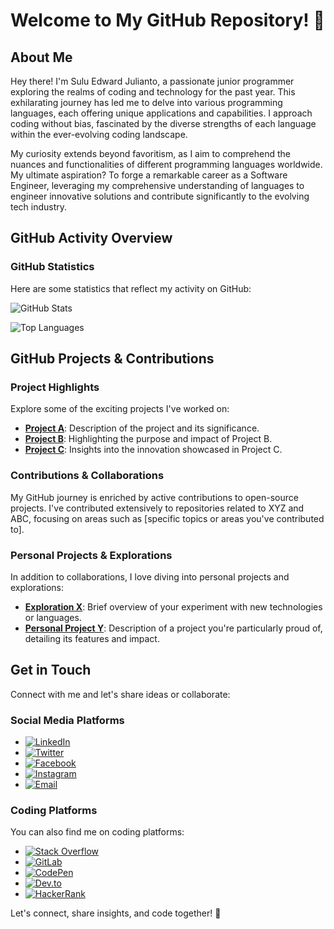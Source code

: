 # Welcome to My GitHub Repository! 🌟

## About Me

Hey there! I'm Sulu Edward Julianto, a passionate junior programmer exploring the realms of coding and technology for the past year. This exhilarating journey has led me to delve into various programming languages, each offering unique applications and capabilities. I approach coding without bias, fascinated by the diverse strengths of each language within the ever-evolving coding landscape.

My curiosity extends beyond favoritism, as I aim to comprehend the nuances and functionalities of different programming languages worldwide. My ultimate aspiration? To forge a remarkable career as a Software Engineer, leveraging my comprehensive understanding of languages to engineer innovative solutions and contribute significantly to the evolving tech industry.

## GitHub Activity Overview

### GitHub Statistics

Here are some statistics that reflect my activity on GitHub:

![GitHub Stats](https://github-readme-stats.vercel.app/api?username=sulujulianto&show_icons=true&theme=light)

![Top Languages](https://github-readme-stats.vercel.app/api/top-langs/?username=sulujulianto&layout=compact&theme=light)

## GitHub Projects & Contributions

### Project Highlights

Explore some of the exciting projects I've worked on:

- [**Project A**](link-to-project-A): Description of the project and its significance.
- [**Project B**](link-to-project-B): Highlighting the purpose and impact of Project B.
- [**Project C**](link-to-project-C): Insights into the innovation showcased in Project C.

### Contributions & Collaborations

My GitHub journey is enriched by active contributions to open-source projects. I've contributed extensively to repositories related to XYZ and ABC, focusing on areas such as [specific topics or areas you've contributed to].

### Personal Projects & Explorations

In addition to collaborations, I love diving into personal projects and explorations:

- [**Exploration X**](link-to-exploration-X): Brief overview of your experiment with new technologies or languages.
- [**Personal Project Y**](link-to-project-Y): Description of a project you're particularly proud of, detailing its features and impact.

## Get in Touch

Connect with me and let's share ideas or collaborate:

### Social Media Platforms

- [![LinkedIn](https://img.shields.io/badge/LinkedIn-Connect-blue?style=for-the-badge&logo=linkedin)](your-linkedin-profile)
- [![Twitter](https://img.shields.io/badge/Twitter-Follow-blue?style=for-the-badge&logo=twitter)](your-twitter-profile)
- [![Facebook](https://img.shields.io/badge/Facebook-Add-blue?style=for-the-badge&logo=facebook)](your-facebook-profile)
- [![Instagram](https://img.shields.io/badge/Instagram-Follow-blue?style=for-the-badge&logo=instagram)](your-instagram-profile)
- [![Email](https://img.shields.io/badge/Email-Contact%20Me-red?style=for-the-badge&logo=gmail)](mailto:sulujulianto@gmail.com)

### Coding Platforms

You can also find me on coding platforms:

- [![Stack Overflow](https://img.shields.io/badge/StackOverflow-Profile-blue?style=for-the-badge&logo=stackoverflow)](your-stackoverflow-profile)
- [![GitLab](https://img.shields.io/badge/GitLab-Profile-blue?style=for-the-badge&logo=gitlab)](your-gitlab-profile)
- [![CodePen](https://img.shields.io/badge/CodePen-Profile-blue?style=for-the-badge&logo=codepen)](your-codepen-profile)
- [![Dev.to](https://img.shields.io/badge/Dev.to-Profile-blue?style=for-the-badge&logo=dev-dot-to)](your-devto-profile)
- [![HackerRank](https://img.shields.io/badge/HackerRank-Profile-blue?style=for-the-badge&logo=hackerrank)](your-hackerrank-profile)

Let's connect, share insights, and code together! 🚀
